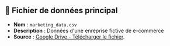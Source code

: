 ## 📄 Fichier de données principal
- **Nom** : `marketing_data.csv`
- **Description** : Données d'une enreprise fictive de e-commerce
- **Source** : [Google Drive - Télécharger le fichier](https://drive.google.com/file/d/1Ymh47IvfztSaebC246O0G3kbcIY8eK6B/view?usp=sharing).
